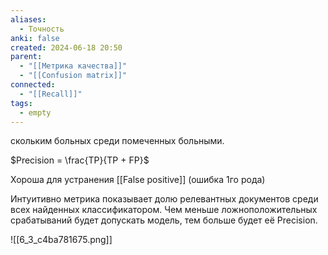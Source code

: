 ```yaml
---
aliases:
  - Точность
anki: false
created: 2024-06-18 20:50
parent:
  - "[[Метрика качества]]"
  - "[[Confusion matrix]]"
connected:
  - "[[Recall]]"
tags:
  - empty
---
```


скольким больных среди помеченных больными.

$Precision = \frac{TP}{TP + FP}$

Хороша для устранения [[False positive]] (ошибка 1го рода) 

Интуитивно метрика показывает долю релевантных документов среди всех найденных классификатором. Чем меньше ложноположительных срабатываний будет допускать модель, тем больше будет её Precision.

![[6_3_c4ba781675.png]]